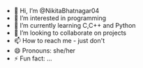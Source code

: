 - 👋 Hi, I’m @NikitaBhatnagar04
- 👀 I’m interested in programming
- 🌱 I’m currently learning C,C++ and Python
- 💞️ I’m looking to collaborate on projects
- 📫 How to reach me - just don't
- 😄 Pronouns: she/her
- ⚡ Fun fact: ...

<!---
NikitaBhatnagar04/NikitaBhatnagar04 is a ✨ special ✨ repository because its `README.md` (this file) appears on your GitHub profile.
You can click the Preview link to take a look at your changes.
--->
